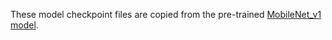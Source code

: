 These model checkpoint files are copied from the pre-trained
[MobileNet\_v1 model](https://github.com/tensorflow/models/blob/master/research/slim/nets/mobilenet_v1.md).
